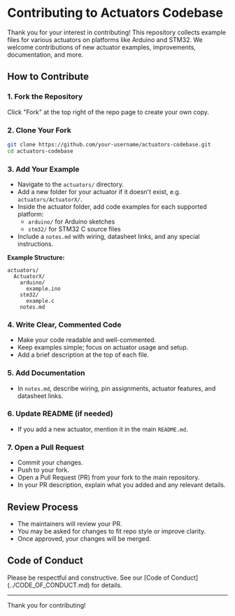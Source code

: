 # Contributing to Actuators Codebase

Thank you for your interest in contributing! This repository collects example files for various actuators on platforms like Arduino and STM32. We welcome contributions of new actuator examples, improvements, documentation, and more.

## How to Contribute

### 1. Fork the Repository

Click "Fork" at the top right of the repo page to create your own copy.

### 2. Clone Your Fork

```sh
git clone https://github.com/your-username/actuators-codebase.git
cd actuators-codebase
```

### 3. Add Your Example

- Navigate to the `actuators/` directory.
- Add a new folder for your actuator if it doesn't exist, e.g. `actuators/ActuatorX/`.
- Inside the actuator folder, add code examples for each supported platform:
  - `arduino/` for Arduino sketches
  - `stm32/` for STM32 C source files
- Include a `notes.md` with wiring, datasheet links, and any special instructions.

**Example Structure:**

```
actuators/
  ActuatorX/
    arduino/
      example.ino
    stm32/
      example.c
    notes.md
```

### 4. Write Clear, Commented Code

- Make your code readable and well-commented.
- Keep examples simple; focus on actuator usage and setup.
- Add a brief description at the top of each file.

### 5. Add Documentation

- In `notes.md`, describe wiring, pin assignments, actuator features, and datasheet links.

### 6. Update README (if needed)

- If you add a new actuator, mention it in the main `README.md`.

### 7. Open a Pull Request

- Commit your changes.
- Push to your fork.
- Open a Pull Request (PR) from your fork to the main repository.
- In your PR description, explain what you added and any relevant details.

## Review Process

- The maintainers will review your PR.
- You may be asked for changes to fit repo style or improve clarity.
- Once approved, your changes will be merged.

## Code of Conduct

Please be respectful and constructive. See our [Code of Conduct] (../CODE_OF_CONDUCT.md) for details.

---

Thank you for contributing!
